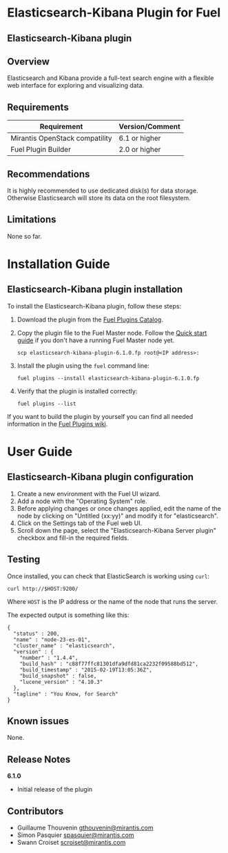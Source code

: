 Elasticsearch-Kibana Plugin for Fuel
====================================

Elasticsearch-Kibana plugin
---------------------------

Overview
--------

Elasticsearch and Kibana provide a full-text search engine with a flexible web
interface for exploring and visualizing data.

Requirements
------------

| Requirement                    | Version/Comment |
|--------------------------------|-----------------|
| Mirantis OpenStack compatility | 6.1 or higher   |
| Fuel Plugin Builder            | 2.0 or higher   |

Recommendations
---------------

It is highly recommended to use dedicated disk(s) for data storage. Otherwise
Elasticsearch will store its data on the root filesystem.

Limitations
-----------

None so far.

Installation Guide
==================

**Elasticsearch-Kibana** plugin installation
--------------------------------------------


To install the Elasticsearch-Kibana plugin, follow these steps:

1. Download the plugin from the [Fuel Plugins
   Catalog](https://software.mirantis.com/download-mirantis-openstack-fuel-plug-ins/).

2. Copy the plugin file to the Fuel Master node. Follow the [Quick start
   guide](https://software.mirantis.com/quick-start/) if you don't have a running
   Fuel Master node yet.

   ```
   scp elasticsearch-kibana-plugin-6.1.0.fp root@<IP address>:
   ```

3. Install the plugin using the `fuel` command line:

   ```
   fuel plugins --install elasticsearch-kibana-plugin-6.1.0.fp
   ```

4. Verify that the plugin is installed correctly:

   ```
   fuel plugins --list
   ```

If you want to build the plugin by yourself you can find all needed information
in the [Fuel Plugins wiki](https://wiki.openstack.org/wiki/Fuel/Plugins).

User Guide
==========

**Elasticsearch-Kibana** plugin configuration
---------------------------------------------

1. Create a new environment with the Fuel UI wizard.
2. Add a node with the "Operating System" role.
3. Before applying changes or once changes applied, edit the name of the node by
   clicking on "Untitled (xx:yy)" and modify it for "elasticsearch".
4. Click on the Settings tab of the Fuel web UI.
5. Scroll down the page, select the "Elasticsearch-Kibana Server plugin" checkbox
   and fill-in the required fields.

Testing
-------

Once installed, you can check that ElasticSearch is working using `curl`:

```
curl http://$HOST:9200/
```

Where `HOST` is the IP address or the name of the node that runs the server.

The expected output is something like this:

```
{
  "status" : 200,
  "name" : "node-23-es-01",
  "cluster_name" : "elasticsearch",
  "version" : {
    "number" : "1.4.4",
    "build_hash" : "c88f77ffc81301dfa9dfd81ca2232f09588bd512",
    "build_timestamp" : "2015-02-19T13:05:36Z",
    "build_snapshot" : false,
    "lucene_version" : "4.10.3"
  },
  "tagline" : "You Know, for Search"
}
```

Known issues
------------

None.

Release Notes
-------------

**6.1.0**

* Initial release of the plugin

Contributors
------------

* Guillaume Thouvenin <gthouvenin@mirantis.com>
* Simon Pasquier <spasquier@mirantis.com>
* Swann Croiset <scroiset@mirantis.com>
